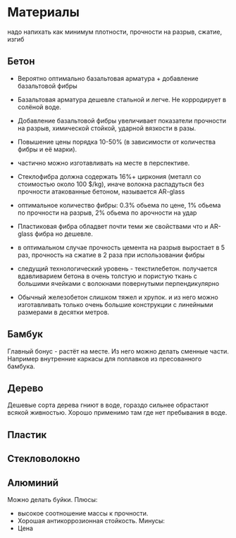 
# Материалы

надо напихать как минимум плотности, прочности на разрыв, сжатие, изгиб

## Бетон

* Вероятно оптимально базальтовая арматура + добавление базальтовой фибры
* Базальтовая арматура дешевле стальной и легче. Не корродирует в солёной воде.
* Добавление базальтовой фибры увеличивает показатели прочности на разрыв, химической стойкой, ударной вязкости в разы.
* Повышение цены порядка 10-50% (в зависимости от количества фибры и её марки).
* частично можно изготавливать на месте в перспективе.
* Стеклофибра должна содержать 16%+ циркония (металл со стоимостью около 100 $/kg), иначе волокна распадуться без прочности атакованные бетоном, называется AR-glass
* оптимальное количество фибры: 0.3% обьема по цене, 1% обьема по прочности на разрыв, 2% обьема по арочности на удар
* Пластиковая фибра обладвет почти теми же свойствами что и AR-glass фибра но дешевле.
* в оптимальном случае прочность цемента на разрыв выростает в 5 раз, прочность на сжатие в 2 раза при использовании фибры
* следущий технологический уровень - текстилебетон. получается вдавливарием бетона в очень толстую и пористую ткань с большими ячейками с волокнами повернутыми перпендикулярно

* Обычный железобетон слишком тяжел и хрупок. и из него можно изготавливать только очень большие конструкции с линейными размерами в десятки метров.

## Бамбук

Главный бонус - растёт на месте. Из него можно делать сменные части. Например внутренние каркасы для поплавков из пресованного бамбука.

## Дерево

Дешевые сорта дерева гниют в воде, гораздо сильнее обрастают всякой живностью. Хорошо применимо там где нет пребывания в воде.

## Пластик

## Стекловолокно

## Алюминий

Можно делать буйки.
Плюсы:
* высокое соотношение массы к прочности.
* Хорошая антикоррозионная стойкость.
Минусы:
* Цена

